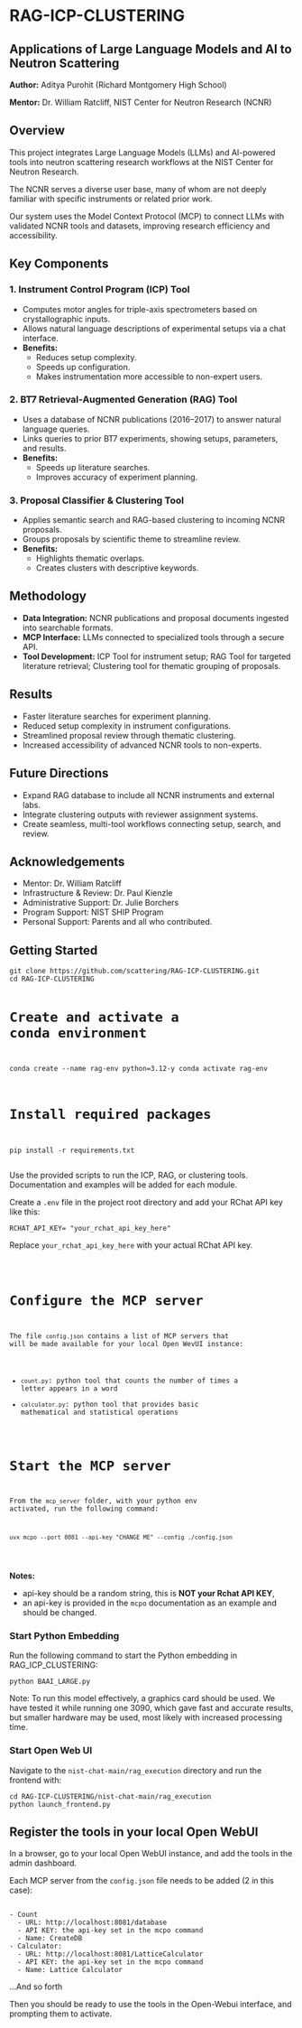   <h1>RAG-ICP-CLUSTERING</h1>
  <h2>Applications of Large Language Models and AI to Neutron Scattering</h2>
  <p><strong>Author:</strong> Aditya Purohit (Richard Montgomery High School)</p>
  <p><strong>Mentor:</strong> Dr. William Ratcliff, NIST Center for Neutron Research (NCNR)</p>

  <h2>Overview</h2>
  <p>This project integrates Large Language Models (LLMs) and AI-powered tools into neutron scattering research workflows at the NIST Center for Neutron Research.</p>
  <p>The NCNR serves a diverse user base, many of whom are not deeply familiar with specific instruments or related prior work.</p>
  <p>Our system uses the Model Context Protocol (MCP) to connect LLMs with validated NCNR tools and datasets, improving research efficiency and accessibility.</p>

  <h2>Key Components</h2>

  <h3>1. Instrument Control Program (ICP) Tool</h3>
  <ul>
    <li>Computes motor angles for triple-axis spectrometers based on crystallographic inputs.</li>
    <li>Allows natural language descriptions of experimental setups via a chat interface.</li>
    <li><strong>Benefits:</strong>
      <ul>
        <li>Reduces setup complexity.</li>
        <li>Speeds up configuration.</li>
        <li>Makes instrumentation more accessible to non-expert users.</li>
      </ul>
    </li>
  </ul>

  <h3>2. BT7 Retrieval-Augmented Generation (RAG) Tool</h3>
  <ul>
    <li>Uses a database of NCNR publications (2016–2017) to answer natural language queries.</li>
    <li>Links queries to prior BT7 experiments, showing setups, parameters, and results.</li>
    <li><strong>Benefits:</strong>
      <ul>
        <li>Speeds up literature searches.</li>
        <li>Improves accuracy of experiment planning.</li>
      </ul>
    </li>
  </ul>

  <h3>3. Proposal Classifier &amp; Clustering Tool</h3>
  <ul>
    <li>Applies semantic search and RAG-based clustering to incoming NCNR proposals.</li>
    <li>Groups proposals by scientific theme to streamline review.</li>
    <li><strong>Benefits:</strong>
      <ul>
        <li>Highlights thematic overlaps.</li>
        <li>Creates clusters with descriptive keywords.</li>
      </ul>
    </li>
  </ul>

  <h2>Methodology</h2>
  <ul>
    <li><strong>Data Integration:</strong> NCNR publications and proposal documents ingested into searchable formats.</li>
    <li><strong>MCP Interface:</strong> LLMs connected to specialized tools through a secure API.</li>
    <li><strong>Tool Development:</strong> ICP Tool for instrument setup; RAG Tool for targeted literature retrieval; Clustering tool for thematic grouping of proposals.</li>
  </ul>

  <h2>Results</h2>
  <ul>
    <li>Faster literature searches for experiment planning.</li>
    <li>Reduced setup complexity in instrument configurations.</li>
    <li>Streamlined proposal review through thematic clustering.</li>
    <li>Increased accessibility of advanced NCNR tools to non-experts.</li>
  </ul>

  <h2>Future Directions</h2>
  <ul>
    <li>Expand RAG database to include all NCNR instruments and external labs.</li>
    <li>Integrate clustering outputs with reviewer assignment systems.</li>
    <li>Create seamless, multi-tool workflows connecting setup, search, and review.</li>
  </ul>

  <h2>Acknowledgements</h2>
  <ul>
    <li>Mentor: Dr. William Ratcliff</li>
    <li>Infrastructure &amp; Review: Dr. Paul Kienzle</li>
    <li>Administrative Support: Dr. Julie Borchers</li>
    <li>Program Support: NIST SHIP Program</li>
    <li>Personal Support: Parents and all who contributed.</li>
  </ul>

<h2>Getting Started</h2>
<pre><code>git clone https://github.com/scattering/RAG-ICP-CLUSTERING.git
cd RAG-ICP-CLUSTERING

# Create and activate a conda environment
conda create --name rag-env python=3.12-y
conda activate rag-env

# Install required packages
pip install -r requirements.txt
</code></pre>
<p>Use the provided scripts to run the ICP, RAG, or clustering tools. Documentation and examples will be added for each module.</p>

<p>Create a <code>.env</code> file in the project root directory and add your RChat API key like this:</p>
<pre><code>RCHAT_API_KEY= "your_rchat_api_key_here"
</code></pre>
<p>Replace <code>your_rchat_api_key_here</code> with your actual RChat API key.</p>
<pre><code>
  
# Configure the MCP server

The file `config.json` contains a list of MCP servers that will be made available for your local Open WevUI instance:
- `count.py`: python tool that counts the number of times a letter appears in a word
- `calculator.py`: python tool that provides basic mathematical and statistical operations

# Start the MCP server

From the `mcp_server` folder, with your python env activated, run the following command:
```shell
uvx mcpo --port 8081 --api-key "CHANGE_ME" --config ./config.json
```
</code></pre>
**Notes:** 
- api-key should be a random string, this is **NOT your Rchat API KEY**,
- an api-key is provided in the `mcpo` documentation as an example and should be changed.

<h3>Start Python Embedding</h3>
<p>Run the following command to start the Python embedding in RAG_ICP_CLUSTERING:</p>
<pre><code>python BAAI_LARGE.py
</code></pre>
Note: To run this model effectively, a graphics card should be used. We have tested it while running one 3090, which gave fast and accurate results, but smaller hardware may be used, most likely with increased processing time.
<h3>Start Open Web UI</h3>
<p>Navigate to the <code>nist-chat-main/rag_execution</code> directory and run the frontend with:</p>
<pre><code>cd RAG-ICP-CLUSTERING/nist-chat-main/rag_execution
python launch_frontend.py
</code></pre>

## Register the tools in your local Open WebUI

In a browser, go to your local Open WebUI instance, and add the tools in the admin dashboard.

Each MCP server from the `config.json` file needs to be added (2 in this case):
<pre><code>
- Count
  - URL: http://localhost:8081/database
  - API KEY: the api-key set in the mcpo command
  - Name: CreateDB
- Calculator:
  - URL: http://localhost:8081/LatticeCalculator
  - API KEY: the api-key set in the mcpo command
  - Name: Lattice Calculator
</code></pre>
...And so forth

Then you should be ready to use the tools in the Open-Webui interface, and prompting them to activate.
